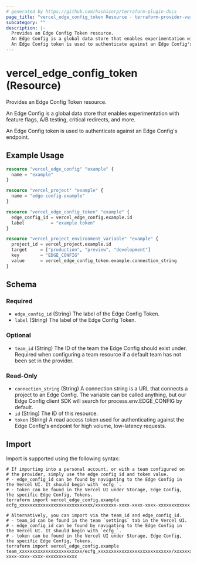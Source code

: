 ```yaml
---
# generated by https://github.com/hashicorp/terraform-plugin-docs
page_title: "vercel_edge_config_token Resource - terraform-provider-vercel"
subcategory: ""
description: |-
  Provides an Edge Config Token resource.
  An Edge Config is a global data store that enables experimentation with feature flags, A/B testing, critical redirects, and more.
  An Edge Config token is used to authenticate against an Edge Config's endpoint.
---
```


# vercel_edge_config_token (Resource)

Provides an Edge Config Token resource.

An Edge Config is a global data store that enables experimentation with feature flags, A/B testing, critical redirects, and more.

An Edge Config token is used to authenticate against an Edge Config's endpoint.

## Example Usage

```terraform
resource "vercel_edge_config" "example" {
  name = "example"
}

resource "vercel_project" "example" {
  name = "edge-config-example"
}

resource "vercel_edge_config_token" "example" {
  edge_config_id = vercel_edge_config.example.id
  label          = "example token"
}

resource "vercel_project_environment_variable" "example" {
  project_id = vercel_project.example.id
  target     = ["production", "preview", "development"]
  key        = "EDGE_CONFIG"
  value      = vercel_edge_config_token.example.connection_string
}
```

<!-- schema generated by tfplugindocs -->
## Schema

### Required

- `edge_config_id` (String) The label of the Edge Config Token.
- `label` (String) The label of the Edge Config Token.

### Optional

- `team_id` (String) The ID of the team the Edge Config should exist under. Required when configuring a team resource if a default team has not been set in the provider.

### Read-Only

- `connection_string` (String) A connection string is a URL that connects a project to an Edge Config. The variable can be called anything, but our Edge Config client SDK will search for process.env.EDGE_CONFIG by default.
- `id` (String) The ID of this resource.
- `token` (String) A read access token used for authenticating against the Edge Config's endpoint for high volume, low-latency requests.

## Import

Import is supported using the following syntax:

```shell
# If importing into a personal account, or with a team configured on
# the provider, simply use the edge config id and token value.
# - edge_config_id can be found by navigating to the Edge Config in the Vercel UI. It should begin with `ecfg_`.
# - token can be found in the Vercel UI under Storage, Edge Config, the specific Edge Config, Tokens.
terraform import vercel_edge_config.example ecfg_xxxxxxxxxxxxxxxxxxxxxxxxxxxx/xxxxxxxx-xxxx-xxxx-xxxx-xxxxxxxxxxxx

# Alternatively, you can import via the team_id and edge_config_id.
# - team_id can be found in the team `settings` tab in the Vercel UI.
# - edge_config_id can be found by navigating to the Edge Config in the Vercel UI. It should begin with `ecfg_`.
# - token can be found in the Vercel UI under Storage, Edge Config, the specific Edge Config, Tokens.
terraform import vercel_edge_config.example team_xxxxxxxxxxxxxxxxxxxxxxxx/ecfg_xxxxxxxxxxxxxxxxxxxxxxxxxxxx/xxxxxxxx-xxxx-xxxx-xxxx-xxxxxxxxxxxx
```
